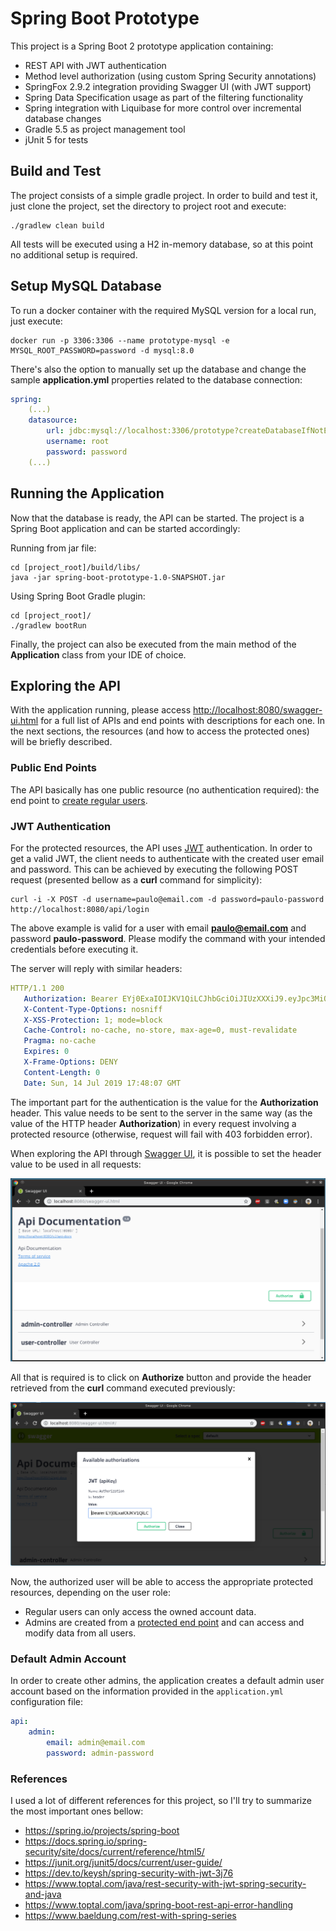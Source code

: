# Spring Boot Prototype

This project is a Spring Boot 2 prototype application containing:

- REST API with JWT authentication
- Method level authorization (using custom Spring Security annotations)
- SpringFox 2.9.2 integration providing Swagger UI (with JWT support)
- Spring Data Specification usage as part of the filtering functionality
- Spring integration with Liquibase for more control over incremental database changes
- Gradle 5.5 as project management tool
- jUnit 5 for tests

## Build and Test

The project consists of a simple gradle project. In order to build and test it, just clone the project, 
set the directory to project root and execute:

```
./gradlew clean build
``` 

All tests will be executed using a H2 in-memory database, so at this point no additional setup is required.

## Setup MySQL Database

To run a docker container with the required MySQL version for a local run, just execute:

```shell
docker run -p 3306:3306 --name prototype-mysql -e MYSQL_ROOT_PASSWORD=password -d mysql:8.0
```

There's also the option to manually set up the database and change the sample **application.yml** properties related to 
the database connection:

```yaml
spring:
    (...)
    datasource:
        url: jdbc:mysql://localhost:3306/prototype?createDatabaseIfNotExist=true&useSSL=false&allowPublicKeyRetrieval=true
        username: root
        password: password
    (...)
```

## Running the Application

Now that the database is ready, the API can be started. The project is a Spring Boot application and can be started 
accordingly:

Running from jar file:
```
cd [project_root]/build/libs/
java -jar spring-boot-prototype-1.0-SNAPSHOT.jar
```

Using Spring Boot Gradle plugin:
```
cd [project_root]/
./gradlew bootRun
```

Finally, the project can also be executed from the main method of the **Application** class from your IDE of choice.


## Exploring the API

With the application running, please access 
[http://localhost:8080/swagger-ui.html](http://localhost:8080/swagger-ui.html) for a full list of APIs and end points
with descriptions for each one. In the next sections, the resources (and how to access the protected ones) will be 
briefly described.

### Public End Points

The API basically has one public resource (no authentication required): the end point to 
[create regular users](http://localhost:8080/swagger-ui.html#/user-controller/addNewUserUsingPOST).

### JWT Authentication

For the protected resources, the API uses [JWT](https://tools.ietf.org/html/rfc7519) authentication. In order to get a
valid JWT, the client needs to authenticate with the created user email and password. This can be achieved by 
executing the following POST request (presented bellow as a **curl** command for simplicity):

```
curl -i -X POST -d username=paulo@email.com -d password=paulo-password http://localhost:8080/api/login
```

The above example is valid for a user with email **paulo@email.com** and password **paulo-password**. Please modify
the command with your intended credentials before executing it.

The server will reply with similar headers:

```yaml
HTTP/1.1 200 
   Authorization: Bearer EYj0ExaIOIJKV1QiLCJhbGciOiJIUzXXXiJ9.eyJpc3MiOiJzZWN1cmUtYXBpIiwiYXVkIjoic2VjdXJlLWFwcCIsInN1YiI6InBhdWxvQGVtYWlsLmNvbSIsImV4cCI6MTU2MzkyNjQwMCwicm9sIjpbIlJPTEVfVVNFUiJdfQ.eCkg5dn3Ce3AdGnQGQgKJcMun1u8jgfjpO9C4f4yB8Mb-lRek4qOEU0hMH7gC-i5uGb5iW9DtqyyagrWrXYHqA
   X-Content-Type-Options: nosniff
   X-XSS-Protection: 1; mode=block
   Cache-Control: no-cache, no-store, max-age=0, must-revalidate
   Pragma: no-cache
   Expires: 0
   X-Frame-Options: DENY
   Content-Length: 0
   Date: Sun, 14 Jul 2019 17:48:07 GMT
```

 The important part for the authentication is the value for the **Authorization** header. This value needs to be sent
 to the server in the same way (as the value of the HTTP header **Authorization**) in every request involving a 
 protected resource (otherwise, request will fail with 403 forbidden error).
 
 When exploring the API through [Swagger UI]((http://localhost:8080/swagger-ui.html)), it is possible to set the header
 value to be used in all requests:
 
 ![Screenshot](images/swagger-ui-auth-1.png)
  
 All that is required is to click on **Authorize** button and provide the header retrieved from the **curl** command 
 executed previously:
 
 ![Screenshot](images/swagger-ui-auth-2.png)
 
 Now, the authorized user will be able to access the appropriate protected resources, depending on the user role:
 
 - Regular users can only access the owned account data.
 - Admins are created from a [protected end point](http://localhost:8080/swagger-ui.html#/admin-controller/addNewAdminUsingPOST)
  and can access and modify data from all users.
  
### Default Admin Account

In order to create other admins, the application creates a default admin user account based on the 
information provided in the `application.yml` configuration file:

```yaml
api:
    admin:
        email: admin@email.com
        password: admin-password
```

### References

I used a lot of different references for this project, so I'll try to summarize the most important ones bellow:

- https://spring.io/projects/spring-boot
- https://docs.spring.io/spring-security/site/docs/current/reference/html5/
- https://junit.org/junit5/docs/current/user-guide/
- https://dev.to/keysh/spring-security-with-jwt-3j76
- https://www.toptal.com/java/rest-security-with-jwt-spring-security-and-java
- https://www.toptal.com/java/spring-boot-rest-api-error-handling
- https://www.baeldung.com/rest-with-spring-series
